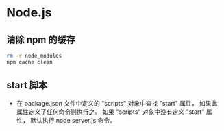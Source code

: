 # Node.js

## 清除 npm 的缓存
```sh
rm -r node_modules
npm cache clean
```
## start 脚本
- 在 package.json 文件中定义的 "scripts" 对象中查找 "start" 属性， 如果此属性定义了任何命令则执行之。 如果 "scripts" 对象中没有定义 "start" 属性， 默认执行 node server.js 命令。
